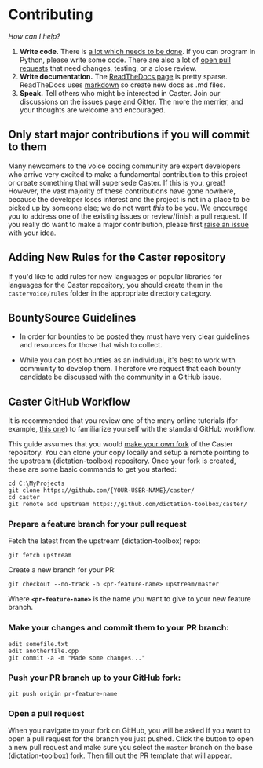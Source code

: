 # Contributing

*How can I help?*

1. **Write code.** There is [a lot which needs to be done](https://github.com/dictation-toolbox/caster/issues). If you can program in Python, please write some code. There are also a lot of [open pull requests](https://github.com/dictation-toolbox/Caster/pulls) that need changes, testing, or a close review.
2. **Write documentation.** The [ReadTheDocs page](http://caster.readthedocs.org/en/latest/) is pretty sparse. ReadTheDocs uses [markdown](https://markdown-guide.readthedocs.io/en/latest/) so create new docs as .md files.
3. **Speak.** Tell others who might be interested in Caster. Join our discussions on the issues page and [Gitter](https://gitter.im/dictation-toolbox/caster). The more the merrier, and your thoughts are welcome and encouraged.

## Only start major contributions if you will commit to them
Many newcomers to the voice coding community are expert developers who arrive very excited to make a fundamental contribution to this project or create something that will supersede Caster. If this is you, great! However, the vast majority of these contributions have gone nowhere, because the developer loses interest and the project is not in a place to be picked up by someone else; we do not want _this_ to be you. We encourage you to address one of the existing issues or review/finish a pull request. If you really do want to make a major contribution, please first [raise an issue](https://github.com/dictation-toolbox/Caster/issues/new/choose) with your idea.

## Adding New Rules for the Caster repository
If you'd like to add rules for new languages or popular libraries for languages for the Caster repository, you should create them in the `castervoice/rules` folder in the appropriate directory category.

## BountySource Guidelines
- In order for bounties to be posted they must have very clear guidelines and resources for those that wish to collect.

- While you can post bounties as an individual, it's best to work with community to develop them. Therefore we request that each bounty candidate be discussed with the community in a GitHub issue.

## Caster GitHub Workflow

It is recommended that you review one of the many online tutorials (for example, [this one](http://yangsu.github.io/pull-request-tutorial/)) to familiarize yourself with the standard GitHub workflow.

This guide assumes that you would [make your own fork](https://help.github.com/articles/fork-a-repo/) of the Caster repository. You can clone your copy locally and setup a remote pointing to the upstream (dictation-toolbox) repository. Once your fork is created, these are some basic commands to get you started: 

    cd C:\MyProjects
    git clone https://github.com/{YOUR-USER-NAME}/caster/
    cd caster
    git remote add upstream https://github.com/dictation-toolbox/caster/


### Prepare a feature branch for your pull request

Fetch the latest from the upstream (dictation-toolbox) repo:

    git fetch upstream

Create a new branch for your PR:

    git checkout --no-track -b <pr-feature-name> upstream/master

Where **`<pr-feature-name>`** is the name you want to give to your new feature branch.


### Make your changes and commit them to your PR branch:

    edit somefile.txt
    edit anotherfile.cpp
    git commit -a -m "Made some changes..."


### Push your PR branch up to your GitHub fork:

    git push origin pr-feature-name


### Open a pull request

When you navigate to your fork on GitHub, you will be asked if you want to open a pull request for the branch you just pushed. Click the button to open a new pull request and make sure you select the `master` branch on the base (dictation-toolbox) fork. Then fill out the PR template that will appear. 
